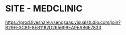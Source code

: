 # SITE - MEDCLINIC
https://prod.liveshare.vsengsaas.visualstudio.com/join?B29FE3C81F8EB1182D265699EA9EAB6E7833
